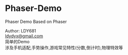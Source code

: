 # Phaser-Demo
Phaser Demo Based on Phaser

Author: LDY681  
ldydyx@gmail.com  
简单的Demo  
涉及手机适配,手势操作,游戏常见特性(分数,倒计时),物理特效等  
